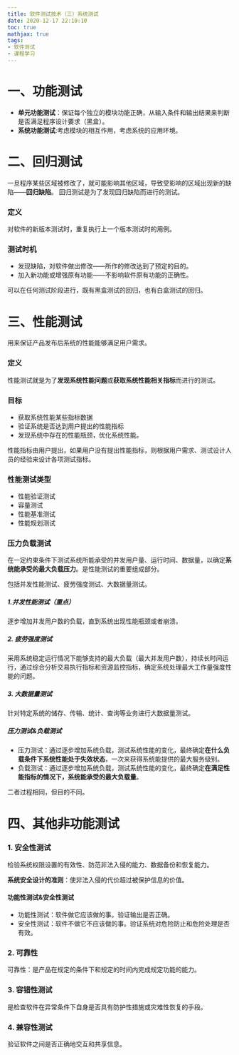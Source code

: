 ```yaml
---
title: 软件测试技术（三）系统测试
date: 2020-12-17 22:10:10
toc: true
mathjax: true
tags:
- 软件测试
- 课程学习
---
```


# 一、功能测试
- **单元功能测试**：保证每个独立的模块功能正确，从输入条件和输出结果来判断是否满足程序设计要求（黑盒）。
 - **系统功能测试**:考虑模块的相互作用，考虑系统的应用环境。
# 二、回归测试
一旦程序某些区域被修改了，就可能影响其他区域，导致受影响的区域出现新的缺陷——**回归缺陷**。
回归测试是为了发现回归缺陷而进行的测试。
### 定义
对软件的新版本测试时，重复执行上一个版本测试时的用例。
### 测试时机
- 发现缺陷，对软件做出修改——所作的修改达到了预定的目的。
- 加入新功能或增强原有功能——不影响软件原有功能的正确性。

可以在任何测试阶段进行，既有黑盒测试的回归，也有白盒测试的回归。
# 三、性能测试
用来保证产品发布后系统的性能能够满足用户需求。
### 定义
性能测试就是为了**发现系统性能问题**或**获取系统性能相关指标**而进行的测试。
### 目标
- 获取系统性能某些指标数据
- 验证系统是否达到用户提出的性能指标
- 发现系统中存在的性能瓶颈，优化系统性能。

性能指标由用户提出，如果用户没有提出性能指标，则根据用户需求、测试设计人员的经验来设计各项测试指标。
### 性能测试类型
- 性能验证测试
- 容量测试
- 性能基准测试
- 性能规划测试
### 压力负载测试
在一定约束条件下测试系统所能承受的并发用户量、运行时间、数据量，以确定**系统能承受的最大负载压力**。是性能测试的重要组成部分。

包括并发性能测试、疲劳强度测试、大数据量测试。

##### 1.并发性能测试（重点）

逐步增加并发用户数的负载，直到系统出现性能瓶颈或者崩溃。
##### 2. 疲劳强度测试
采用系统稳定运行情况下能够支持的最大负载（最大并发用户数），持续长时间运行，通过综合分析交易执行指标和资源监控指标，确定系统处理最大工作量强度性能的问题。
##### 3. 大数据量测试
针对特定系统的储存、传输、统计、查询等业务进行大数据量测试。

##### 压力测试&负载测试
- 压力测试：通过逐步增加系统负载，测试系统性能的变化，最终确定**在什么负载条件下系统性能处于失效状态**，一次来获得系统能提供的最大服务级别。
- 负载测试：通过逐步增加系统负载，测试系统性能的变化，最终确定**在满足性能指标的情况下，系统能承受的最大负载量**。

二者过程相同，但目的不同。
# 四、其他非功能测试
### 1. 安全性测试
检验系统权限设置的有效性、防范非法入侵的能力、数据备份和恢复能力。

**系统安全设计的准则**：使非法入侵的代价超过被保护信息的价值。

#### 功能性测试&安全性测试
- 功能性测试：软件做它应该做的事。验证输出是否正确。
- 安全性测试：软件不做它不应该做的事。验证系统对危险防止和危险处理是否有效。
### 2. 可靠性
可靠性：是产品在规定的条件下和规定的时间内完成规定功能的能力。
### 3. 容错性测试
是检查软件在异常条件下自身是否具有防护性措施或灾难性恢复的手段。
### 4. 兼容性测试
验证软件之间是否正确地交互和共享信息。